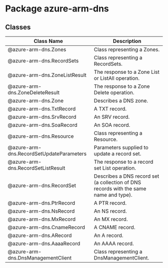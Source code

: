 # Package azure-arm-dns
## Classes
| Class Name | Description |
|---|---|
| @azure-arm-dns.Zones |Class representing a Zones.|
| @azure-arm-dns.RecordSets |Class representing a RecordSets.|
| @azure-arm-dns.ZoneListResult |The response to a Zone List or ListAll operation.|
| @azure-arm-dns.ZoneDeleteResult |The response to a Zone Delete operation.|
| @azure-arm-dns.Zone |Describes a DNS zone.|
| @azure-arm-dns.TxtRecord |A TXT record.|
| @azure-arm-dns.SrvRecord |An SRV record.|
| @azure-arm-dns.SoaRecord |An SOA record.|
| @azure-arm-dns.Resource |Class representing a Resource.|
| @azure-arm-dns.RecordSetUpdateParameters |Parameters supplied to update a record set.|
| @azure-arm-dns.RecordSetListResult |The response to a record set List operation.|
| @azure-arm-dns.RecordSet |Describes a DNS record set (a collection of DNS records with the same name and type).|
| @azure-arm-dns.PtrRecord |A PTR record.|
| @azure-arm-dns.NsRecord |An NS record.|
| @azure-arm-dns.MxRecord |An MX record.|
| @azure-arm-dns.CnameRecord |A CNAME record.|
| @azure-arm-dns.ARecord |An A record.|
| @azure-arm-dns.AaaaRecord |An AAAA record.|
| @azure-arm-dns.DnsManagementClient |Class representing a DnsManagementClient.|
